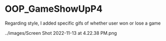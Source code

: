 # OOP_GameShowUpP4
 
Regarding style, I added specific gifs of whether user won or lose a game 

../images/Screen Shot 2022-11-13 at 4.22.38 PM.png